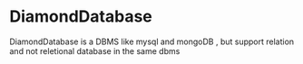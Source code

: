 # DiamondDatabase
DiamondDatabase is a DBMS like mysql and mongoDB , but support relation and not reletional database in the same dbms 
